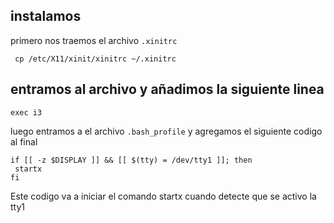 ## instalamos
primero nos traemos el archivo `.xinitrc`

<code> cp /etc/X11/xinit/xinitrc ~/.xinitrc </code>

## entramos al archivo y añadimos la siguiente linea

<code>exec i3</code>

luego entramos a el archivo <code>.bash_profile</code> y agregamos el siguiente codigo al final

<p><code>if [[ -z $DISPLAY ]] && [[ $(tty) = /dev/tty1 ]]; then<br> startx <br>fi </code></p>


Este codigo va a iniciar el comando startx cuando detecte que se activo la tty1
